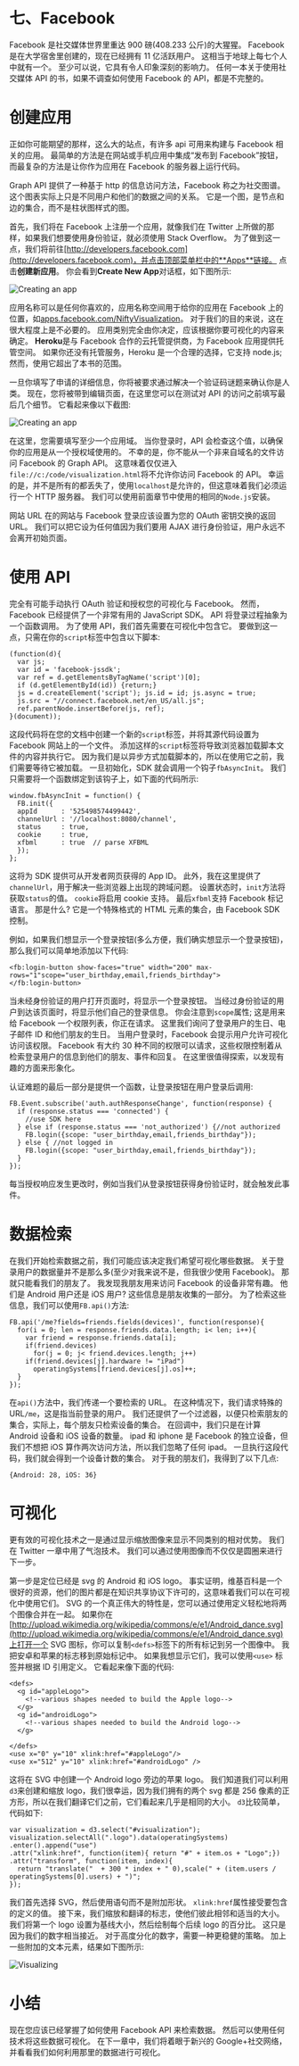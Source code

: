 # 七、Facebook

Facebook 是社交媒体世界里重达 900 磅(408.233 公斤)的大猩猩。 Facebook 是在大学宿舍里创建的，现在已经拥有 11 亿活跃用户。 这相当于地球上每七个人中就有一个。 至少可以说，它具有令人印象深刻的影响力。 任何一本关于使用社交媒体 API 的书，如果不调查如何使用 Facebook 的 API，都是不完整的。

# 创建应用

正如你可能期望的那样，这么大的站点，有许多 api 可用来构建与 Facebook 相关的应用。 最简单的方法是在网站或手机应用中集成“发布到 Facebook”按钮，而最复杂的方法是让你作为应用在 Facebook 的服务器上运行代码。

Graph API 提供了一种基于 http 的信息访问方法，Facebook 称之为社交图谱。 这个图表实际上只是不同用户和他们的数据之间的关系。 它是一个图，是节点和边的集合，而不是柱状图样式的图。

首先，我们将在 Facebook 上注册一个应用，就像我们在 Twitter 上所做的那样，如果我们想要使用身份验证，就必须使用 Stack Overflow。 为了做到这一点，我们将前往[http://developers.facebook.com](http://developers.facebook.com)，并点击顶部菜单栏中的**Apps**链接。 点击**创建新应用**。 你会看到**Create New App**对话框，如下图所示:

![Creating an app](graphics/6542OS_07_01.jpg)

应用名称可以是任何你喜欢的，应用名称空间用于给你的应用在 Facebook 上的位置，如[apps.facebook.com/NiftyVisualization](http://apps.facebook.com/NiftyVisualization)。 对于我们的目的来说，这在很大程度上是不必要的。 应用类别完全由你决定，应该根据你要可视化的内容来确定。 **Heroku**是与 Facebook 合作的云托管提供商，为 Facebook 应用提供托管空间。 如果你还没有托管服务，Heroku 是一个合理的选择，它支持 node.js; 然而，使用它超出了本书的范围。

一旦你填写了申请的详细信息，你将被要求通过解决一个验证码谜题来确认你是人类。 现在，您将被带到编辑页面，在这里您可以在测试对 API 的访问之前填写最后几个细节。 它看起来像以下截图:

![Creating an app](graphics/6542OS_07_02.jpg)

在这里，您需要填写至少一个应用域。 当你登录时，API 会检查这个值，以确保你的应用是从一个授权域使用的。 不幸的是，你不能从一个非来自域名的文件访问 Facebook 的 Graph API。 这意味着仅仅进入`file://c:/code/visualization.html`将不允许你访问 Facebook 的 API。 幸运的是，并不是所有的都丢失了，使用`localhost`是允许的，但这意味着我们必须运行一个 HTTP 服务器。 我们可以使用前面章节中使用的相同的`Node.js`安装。

网站 URL 在的网站与 Facebook 登录应该设置为您的 OAuth 密钥交换的返回 URL。 我们可以把它设为任何值因为我们要用 AJAX 进行身份验证，用户永远不会离开初始页面。

# 使用 API

完全有可能手动执行 OAuth 验证和授权您的可视化与 Facebook。 然而，Facebook 已经提供了一个非常有用的 JavaScript SDK。 API 将登录过程抽象为一个函数调用。 为了使用 API，我们首先需要在可视化中包含它。 要做到这一点，只需在你的`script`标签中包含以下脚本:

```
(function(d){
  var js;
  var id = 'facebook-jssdk';
  var ref = d.getElementsByTagName('script')[0];
  if (d.getElementById(id)) {return;}
  js = d.createElement('script'); js.id = id; js.async = true;
  js.src = "//connect.facebook.net/en_US/all.js";
  ref.parentNode.insertBefore(js, ref);
}(document));
```

这段代码将在您的文档中创建一个新的`script`标签，并将其源代码设置为 Facebook 网站上的一个文件。 添加这样的`script`标签将导致浏览器加载脚本文件的内容并执行它。 因为我们是以异步方式加载脚本的，所以在使用它之前，我们需要等待它被加载。 一旦初始化，SDK 就会调用一个钩子`fbAsyncInit`。 我们只需要将一个函数绑定到该钩子上，如下面的代码所示:

```
window.fbAsyncInit = function() {
  FB.init({
  appId      : '525498574499442', 
  channelUrl : '//localhost:8080/channel', 
  status     : true, 
  cookie     : true, 
  xfbml      : true  // parse XFBML
  });
};
```

这将为 SDK 提供可从开发者网页获得的 App ID。 此外，我在这里提供了`channelUrl`，用于解决一些浏览器上出现的跨域问题。 设置状态时，`init`方法将获取`status`的值。 `cookie`将启用 cookie 支持。 最后`xfbml`支持 Facebook 标记语言。 那是什么? 它是一个特殊格式的 HTML 元素的集合，由 Facebook SDK 控制。

例如，如果我们想显示一个登录按钮(多么方便，我们确实想显示一个登录按钮)，那么我们可以简单地添加以下代码:

```
<fb:login-button show-faces="true" width="200" max-rows="1"scope="user_birthday,email,friends_birthday">
</fb:login-button>
```

当未经身份验证的用户打开页面时，将显示一个登录按钮。 当经过身份验证的用户到达该页面时，将显示他们自己的登录信息。 你会注意到`scope`属性; 这是用来给 Facebook 一个权限列表，你正在请求。 这里我们询问了登录用户的生日、电子邮件 ID 和他们朋友的生日。 当用户登录时，Facebook 会提示用户允许可视化访问该权限。 Facebook 有大约 30 种不同的权限可以请求，这些权限控制着从检索登录用户的信息到他们的朋友、事件和回复。 在这里很值得探索，以发现有趣的方面来形象化。

认证难题的最后一部分是提供一个函数，让登录按钮在用户登录后调用:

```
FB.Event.subscribe('auth.authResponseChange', function(response) {
  if (response.status === 'connected') {
    //use SDK here
  } else if (response.status === 'not_authorized') {//not authorized
    FB.login({scope: "user_birthday,email,friends_birthday"});
  } else { //not logged in
    FB.login({scope: "user_birthday,email,friends_birthday"});
  }
});
```

每当授权响应发生更改时，例如当我们从登录按钮获得身份验证时，就会触发此事件。

# 数据检索

在我们开始检索数据之前，我们可能应该决定我们希望可视化哪些数据。 关于登录用户的数据量并不是那么多(至少对我来说不是，但我很少使用 Facebook)。 那就只能看我们的朋友了。 我发现我朋友用来访问 Facebook 的设备非常有趣。 他们是 Android 用户还是 iOS 用户? 这些信息是朋友收集的一部分。 为了检索这些信息，我们可以使用`FB.api()`方法:

```
FB.api('/me?fields=friends.fields(devices)', function(response){
  for(i = 0; len = response.friends.data.length; i< len; i++){
    var friend = response.friends.data[i];
    if(friend.devices)
      for(j = 0; j< friend.devices.length; j++)
    if(friend.devices[j].hardware != "iPad")
      operatingSystems[friend.devices[j].os]++;
  }
});
```

在`api()`方法中，我们传递一个要检索的 URL。 在这种情况下，我们请求特殊的 URL`/me`，这是指当前登录的用户。 我们还提供了一个过滤器，以便只检索朋友的集合，实际上，每个朋友只检索设备的集合。 在回调中，我们只是在计算 Android 设备和 iOS 设备的数量。 ipad 和 iphone 是 Facebook 的独立设备，但我们不想把 iOS 算作两次访问方法，所以我们忽略了任何 ipad。 一旦执行这段代码，我们就会得到一个设备计数的集合。 对于我的朋友们，我得到了以下几点:

```
{Android: 28, iOS: 36}
```

# 可视化

更有效的可视化技术之一是通过显示缩放图像来显示不同类别的相对优势。 我们在 Twitter 一章中用了气泡技术。 我们可以通过使用图像而不仅仅是圆圈来进行下一步。

第一步是定位已经是 svg 的 Android 和 iOS logo。 事实证明，维基百科是一个很好的资源，他们的图片都是在知识共享协议下许可的，这意味着我们可以在可视化中使用它们。 SVG 的一个真正伟大的特性是，您可以通过使用定义轻松地将两个图像合并在一起。 如果你在[http://upload.wikimedia.org/wikipedia/commons/e/e1/Android_dance.svg](http://upload.wikimedia.org/wikipedia/commons/e/e1/Android_dance.svg)上打开一个 SVG 图标，你可以复制`<defs>`标签下的所有标记到另一个图像中。 我把安卓和苹果的标志移到原始标记中。 如果我想显示它们，我可以使用`<use>` 标签并根据 ID 引用定义。 它看起来像下面的代码:

```
<defs>
  <g id="appleLogo">
    <!--various shapes needed to build the Apple logo-->
  </g>
  <g id="androidLogo">
    <!--various shapes needed to build the Android logo-->
  </g>

</defs>
<use x="0" y="10" xlink:href="#appleLogo"/>
<use x="512" y="10" xlink:href="#androidLogo" />
```

这将在 SVG 中创建一个 Android logo 旁边的苹果 logo。 我们知道我们可以利用`d3`来创建和缩放 logo，我们很幸运，因为我们拥有的两个 svg 都是 256 像素的正方形，所以在我们翻译它们之前，它们看起来几乎是相同的大小。 `d3`比较简单，代码如下:

```
var visualization = d3.select("#visualization");
visualization.selectAll(".logo").data(operatingSystems)
.enter().append("use")
.attr("xlink:href", function(item){ return "#" + item.os + "Logo";})
.attr("transform", function(item, index){
  return "translate("  + 300 * index + " 0),scale(" + (item.users / operatingSystems[0].users) + ")";
});
```

我们首先选择 SVG，然后使用语句而不是附加形状。 `xlink:href`属性接受要包含的定义的值。 接下来，我们缩放和翻译的标志，使他们彼此相邻和适当的大小。 我们将第一个 logo 设置为基线大小，然后绘制每个后续 logo 的百分比。 这只是因为我们的数字相当接近。 对于高度分化的数字，需要一种更稳健的策略。 加上一些附加的文本元素，结果如下图所示:

![Visualizing](graphics/6542OS_07_03.jpg)

# 小结

现在您应该已经掌握了如何使用 Facebook API 来检索数据。 然后可以使用任何技术将这些数据可视化。 在下一章中，我们将着眼于新兴的 Google+社交网络，并看看我们如何利用那里的数据进行可视化。